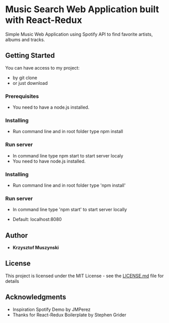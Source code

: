 # Music Search Web Application built with React-Redux

Simple Music Web Application using Spotify API to find favorite artists, albums and tracks.

## Getting Started

You can have access to my project: 

- by git clone
- or just download

### Prerequisites

- You need to have a node.js installed.

### Installing

- Run command line and in root folder type npm install

### Run server

- In command line type npm start to start server localy
- You need to have node.js installed.

### Installing

- Run command line and in root folder type 'npm install'

### Run server

- In command line type 'npm start' to start server locally

- Default: localhost:8080

## Author

* **Krzysztof Muszynski**

## License

This project is licensed under the MIT License - see the [LICENSE.md](LICENSE.md) file for details

## Acknowledgments

* Inspiration Spotify Demo by JMPerez
* Thanks for React-Redux Boilerplate by Stephen Grider
